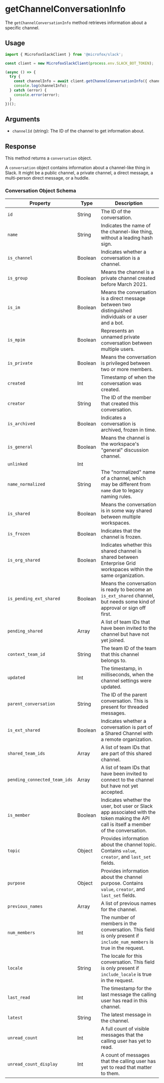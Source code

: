 # getChannelConversationInfo

The `getChannelConversationInfo` method retrieves information about a specific channel.

## Usage

```typescript
import { MicrofoxSlackClient } from '@microfox/slack';

const client = new MicrofoxSlackClient(process.env.SLACK_BOT_TOKEN);

(async () => {
  try {
    const channelInfo = await client.getChannelConversationInfo({ channelId: 'C12345678' });
    console.log(channelInfo);
  } catch (error) {
    console.error(error);
  }
})();
```

## Arguments

-   `channelId` (string): The ID of the channel to get information about.

## Response

This method returns a `conversation` object.

A `conversation` object contains information about a channel-like thing in Slack. It might be a public channel, a private channel, a direct message, a multi-person direct message, or a huddle.

### Conversation Object Schema

| Property                 | Type   | Description                                                                                                                                                                                                                                        |
| ------------------------ | ------ | -------------------------------------------------------------------------------------------------------------------------------------------------------------------------------------------------------------------------------------------------- |
| `id`                     | String | The ID of the conversation.                                                                                                                                                                                                                        |
| `name`                   | String | Indicates the name of the channel-like thing, without a leading hash sign.                                                                                                                                                                         |
| `is_channel`             | Boolean| Indicates whether a conversation is a channel.                                                                                                                                                                                                     |
| `is_group`               | Boolean| Means the channel is a private channel created before March 2021.                                                                                                                                                                                  |
| `is_im`                  | Boolean| Means the conversation is a direct message between two distinguished individuals or a user and a bot.                                                                                                                                                |
| `is_mpim`                | Boolean| Represents an unnamed private conversation between multiple users.                                                                                                                                                                                   |
| `is_private`             | Boolean| Means the conversation is privileged between two or more members.                                                                                                                                                                                  |
| `created`                | Int    | Timestamp of when the conversation was created.                                                                                                                                                                                                    |
| `creator`                | String | The ID of the member that created this conversation.                                                                                                                                                                                               |
| `is_archived`            | Boolean| Indicates a conversation is archived, frozen in time.                                                                                                                                                                                              |
| `is_general`             | Boolean| Means the channel is the workspace's "general" discussion channel.                                                                                                                                                                                 |
| `unlinked`               | Int    |                                                                                                                                                                                                                                                    |
| `name_normalized`        | String | The "normalized" name of a channel, which may be different from `name` due to legacy naming rules.                                                                                                                                                   |
| `is_shared`              | Boolean| Means the conversation is in some way shared between multiple workspaces.                                                                                                                                                                          |
| `is_frozen`              | Boolean| Indicates that the channel is frozen.                                                                                                                                                                                                              |
| `is_org_shared`          | Boolean| Indicates whether this shared channel is shared between Enterprise Grid workspaces within the same organization.                                                                                                                                     |
| `is_pending_ext_shared`  | Boolean| Means the conversation is ready to become an `is_ext_shared` channel, but needs some kind of approval or sign off first.                                                                                                                            |
| `pending_shared`         | Array  | A list of team IDs that have been invited to the channel but have not yet joined.                                                                                                                                                                  |
| `context_team_id`        | String | The team ID of the team that this channel belongs to.                                                                                                                                                                                              |
| `updated`                | Int    | The timestamp, in milliseconds, when the channel settings were updated.                                                                                                                                                                            |
| `parent_conversation`    | String | The ID of the parent conversation. This is present for threaded messages.                                                                                                                                                                            |
| `is_ext_shared`          | Boolean| Indicates whether a conversation is part of a Shared Channel with a remote organization.                                                                                                                                                           |
| `shared_team_ids`        | Array  | A list of team IDs that are part of this shared channel.                                                                                                                                                                                           |
| `pending_connected_team_ids` | Array | A list of team IDs that have been invited to connect to the channel but have not yet accepted.                                                                                                                                                   |
| `is_member`              | Boolean| Indicates whether the user, bot user or Slack app associated with the token making the API call is itself a member of the conversation.                                                                                                            |
| `topic`                  | Object | Provides information about the channel topic. Contains `value`, `creator`, and `last_set` fields.                                                                                                                                                      |
| `purpose`                | Object | Provides information about the channel purpose. Contains `value`, `creator`, and `last_set` fields.                                                                                                                                                    |
| `previous_names`         | Array  | A list of previous names for the channel.                                                                                                                                                                                                          |
| `num_members`            | Int    | The number of members in the conversation. This field is only present if `include_num_members` is true in the request.                                                                                                                               |
| `locale`                 | String | The locale for this conversation. This field is only present if `include_locale` is true in the request.                                                                                                                                             |
| `last_read`              | Int    | The timestamp for the last message the calling user has read in this channel.                                                                                                                                                                      |
| `latest`                 | String | The latest message in the channel.                                                                                                                                                                                                                 |
| `unread_count`           | Int    | A full count of visible messages that the calling user has yet to read.                                                                                                                                                                              |
| `unread_count_display`   | Int    | A count of messages that the calling user has yet to read that matter to them.                                                                                                                                                                     |

